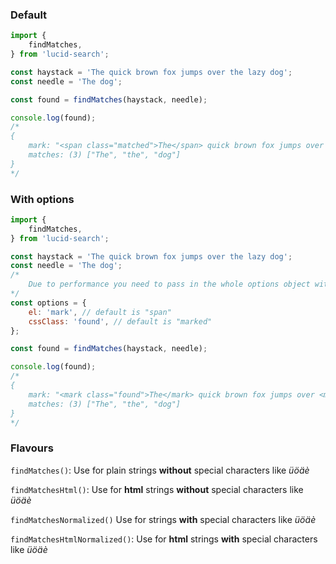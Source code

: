 ### Default
```js
import {
    findMatches,
} from 'lucid-search';

const haystack = 'The quick brown fox jumps over the lazy dog';
const needle = 'The dog';

const found = findMatches(haystack, needle);

console.log(found);
/*
{
    mark: "<span class="matched">The</span> quick brown fox jumps over <span class="matched">the</span> lazy <span class="matched">dog</span>",
    matches: (3) ["The", "the", "dog"]
}
*/
```

### With options
```js
import {
    findMatches,
} from 'lucid-search';

const haystack = 'The quick brown fox jumps over the lazy dog';
const needle = 'The dog';
/*
    Due to performance you need to pass in the whole options object with "el" and "cssClass"
*/
const options = {
    el: 'mark', // default is "span"
    cssClass: 'found', // default is "marked"
};

const found = findMatches(haystack, needle);

console.log(found);
/*
{
    mark: "<mark class="found">The</mark> quick brown fox jumps over <mark class="found">the</mark> lazy <mark class="found">dog</mark>",
    matches: (3) ["The", "the", "dog"]
}
*/
```

### Flavours

`findMatches()`: Use for plain strings **without** special characters like _üöäè_

`findMatchesHtml()`: Use for **html** strings **without** special characters like _üöäè_

`findMatchesNormalized()` Use for strings **with** special characters like _üöäè_

`findMatchesHtmlNormalized()`: Use for **html** strings **with** special characters like _üöäè_


